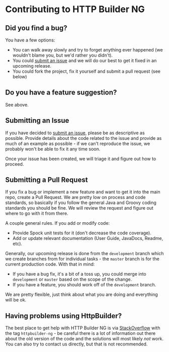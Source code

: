 # Contributing to HTTP Builder NG

## Did you find a bug?

You have a few options:

* You can walk away slowly and try to forget anything ever happened (we wouldn't blame you, but we'd rather you didn't).
* You could [submit an issue](https://github.com/http-builder-ng/http-builder-ng/issues/new) and we will do our best to get it fixed in an upcoming release.
* You could fork the project, fix it yourself and submit a pull request (see below)

## Do you have a feature suggestion?

See above.

## Submitting an Issue

If you have decided to [submit an issue](https://github.com/http-builder-ng/http-builder-ng/issues/new), please be as descriptive as possible. Provide details about the code related to the issue and provide as much of an example as possible - if we can't reproduce the issue, we probably won't be able to fix it any time soon.

Once your issue has been created, we will triage it and figure out how to proceed.

## Submitting a Pull Request

If you fix a bug or implement a new feature and want to get it into the main repo, create a Pull Request. We are pretty low on process and code standards, so basically if you follow the general Java and Groovy coding standards you should be fine. We will review the request and figure out where to go with it from there.

A couple general rules. If you add or modify code:

* Provide Spock unit tests for it (don't decrease the code coverage).
* Add or update relevant documentation (User Guide, JavaDocs, Readme, etc). 

Generally, our upcoming release is done from the `development` branch which we create branches from for individual tasks - the `master` branch is for the current production code. With that in mind:

* If you have a bug fix, it's a bit of a toss up, you could merge into `development` or `master` based on the scope of the change.
* If you have a feature, you should work off of the `development` branch.

We are pretty flexible, just think about what you are doing and everything will be ok.

## Having problems using HttpBuilder?

The best place to get help with HTTP Builder NG is via [StackOverflow](http://stackoverflow.com/) with the tag `httpbuilder-ng` - be careful there is a lot of information out there about the old version of the code and the solutions will most likely _not_ work. You can also try to contact us directly, but that is not recommended.
